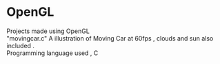 # OpenGL
Projects made using OpenGL 
<br>"movingcar.c" A illustration of Moving Car at 60fps , clouds and sun also included .</br>
Programming language used , C   
